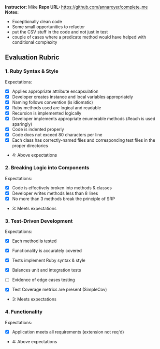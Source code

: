 **Instructor:** Mike
**Repo URL:** https://github.com/annaroyer/complete_me
**Notes:**
* Exceptionally clean code
* Some small opportunities to refactor
* put the CSV stuff in the code and not just in test
* couple of cases where a predicate method would have helped with conditional
complexity




## Evaluation Rubric

### 1. Ruby Syntax & Style

Expectations: 

- [X] Applies appropriate attribute encapsulation  
- [x] Developer creates instance and local variables appropriately
- [x] Naming follows convention (is idiomatic)
- [x] Ruby methods used are logical and readable 
- [x] Recursion is implemented logically 
- [x] Developer implements appropriate enumerable methods (#each is used sparingly)
- [x] Code is indented properly
- [x] Code does not exceed 80 characters per line
- [x] Each class has correctly-named files and corresponding test files in the proper directories

* 4: Above expectations

### 2. Breaking Logic into Components

Expectations: 

- [x] Code is effectively broken into methods & classes 
- [x] Developer writes methods less than 8 lines 
- [x] No more than 3 methods break the principle of SRP 

* 3: Meets expectations

### 3. Test-Driven Development

Expectations: 

- [x] Each method is tested  
- [x] Functionality is accurately covered
- [x] Tests implement Ruby syntax & style   
- [x] Balances unit and integration tests 
- [ ] Evidence of edge cases testing 
- [x] Test Coverage metrics are present (SimpleCov)


* 3: Meets expectations

### 4. Functionality

Expectations: 

- [x] Application meets all requirements (extension not req'd)

* 4: Above expectations
